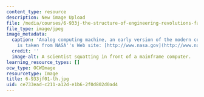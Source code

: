 ```yaml
---
content_type: resource
description: New image Upload
file: /media/courses/6-933j-the-structure-of-engineering-revolutions-fall-2001/ce733eadc211a12de1b62f0d802d0ad4_6-933jf01-th.jpg
file_type: image/jpeg
image_metadata:
  caption: 'Analog computing machine, an early version of the modern computer. (Image
    is taken from NASA''s Web site: [http://www.nasa.gov](http://www.nasa.gov).)'
  credit: ''
  image-alt: A scientist squatting in front of a mainframe computer.
learning_resource_types: []
ocw_type: OCWImage
resourcetype: Image
title: 6-933jf01-th.jpg
uid: ce733ead-c211-a12d-e1b6-2f0d802d0ad4
---
```

